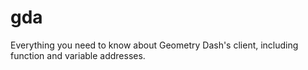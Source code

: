 # gda
Everything you need to know about Geometry Dash's client, including function and variable addresses.
